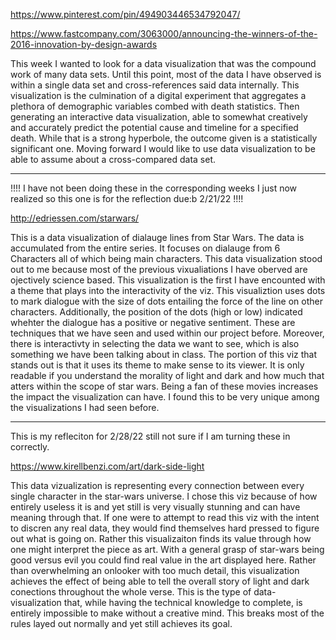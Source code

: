 https://www.pinterest.com/pin/494903446534792047/

https://www.fastcompany.com/3063000/announcing-the-winners-of-the-2016-innovation-by-design-awards


This week I wanted to look for a data visualization that was the compound work of many data sets. Until this point, most of the data
I have observed is within a single data set and cross-references said data internally. This visualization is the culmination of a digital
experiment that aggregates a plethora of demographic variables combed with death statistics. Then generating an interactive data visualization,
able to somewhat creatively and accurately predict the potential cause and timeline for a specified death. 
While that is a strong hyperbole, the outcome given is a statistically significant one. 
Moving forward I would like to use data visualization to be able to assume about a cross-compared data set. 


-------------------------------------------
!!!! I have not been doing these in the corresponding weeks I just now realized so this one is for the reflection due:b 2/21/22 !!!!


http://edriessen.com/starwars/

This is a data visualization of dialauge lines from Star Wars. The data is accumulated from the entire series. It focuses on dialauge from
6 Characters all of which being main characters. This data visualization stood out to me because most of the previous vixualiations I have
oberved are ojectively science based. This visualization is the first I have encounted with a theme that plays into the interactivity
of the viz. This visualiztion uses dots to mark dialogue with the size of dots entailing the force of the line on other characters. 
Additionally, the position of the dots (high or low) indicated whehter the dialogue has a positive or negative sentiment. These are 
techniques that we have seen and used within our project before. Moreover, there is interactivty in selecting the data we want to see, 
which is also something we have been talking about in class. The portion of this viz that stands out is that it uses its theme to make
sense to its viewer. It is only readable if you understand the morality of light and dark and how much that atters within the scope of 
star wars. Being a fan of these movies increases the impact the visualization can have. I found this to be very unique among the 
visualizations I had seen before.


--------------------------------------------------------
This is my refleciton for 2/28/22 still not sure if I am turning these in correctly.


https://www.kirellbenzi.com/art/dark-side-light

This data vizualization is representing every connection between every single character in the star-wars universe. I chose this 
viz because of how entirely useless it is and yet still is very visually stunning and can have meaning through that. If one were to
attempt to read this viz with the intent to discren any real data, they would find themselves hard pressed to figure out what is going
on. Rather this visualizaiton finds its value through how one might interpret the piece as art. With a general grasp of star-wars
being good versus evil you could find real value in the  art displayed here. Rather than overwhelming an onlooker with too much detail,
this visualization achieves the effect of being able to tell the overall story of light and dark conections throughout the whole verse.
This is the type of data-visualization that, while having the technical knowledge to complete, is entirely impossible to make without
a creative mind. This breaks most of the rules layed out normally and yet still achieves its goal. 


